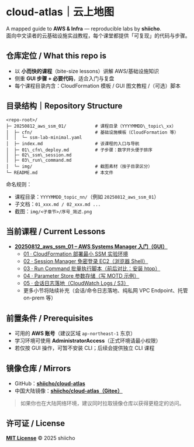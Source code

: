 # cloud-atlas｜云上地图

A mapped guide to **AWS & Infra** — reproducible labs by **shiicho**.  
面向中文读者的云基础设施实战教程，每个课堂都提供「可复现」的代码与步骤。

## 仓库定位 / What this repo is
- 以 **小而快的课程**（bite-size lessons）讲解 AWS/基础设施知识  
- 侧重 **GUI 步骤 + 必要代码**，适合入门与复盘  
- 每个课程目录内含：CloudFormation 模板 / GUI 图文教程 /（可选）脚本

## 目录结构｜Repository Structure
```
<repo-root>/
├─ 20250812_aws_ssm_01/           # 课程目录（YYYYMMDD\_topic\_xx）
│  ├─ cfn/                        # 基础设施模板（CloudFormation 等）
│  │  └─ ssm-lab-minimal.yaml
│  ├─ index.md                    # 该课程的入口与导航
│  ├─ 01\_cfn\_deploy.md          # 子步骤：数字开头便于排序
│  ├─ 02\_ssm\_session.md
│  ├─ 03\_run\_command.md
│  └─ img/                        # 截图素材（按子目录区分）
└─ README.md                      # 本文件
```

命名规则：
- 课程目录：`YYYYMMDD_topic_nn/`（例如 `20250812_aws_ssm_01`）  
- 子文档：`01_xxx.md / 02_xxx.md ...`  
- 截图：`img/<子章节>/序号_简述.png`

## 当前课程 / Current Lessons

- **[20250812_aws_ssm_01 – AWS Systems Manager 入门（GUI）](./20250812_aws_ssm_01/README.md)**
  - [01 · CloudFormation 部署最小 SSM 实验环境](./20250812_aws_ssm_01/01_cfn_deploy.md)
  - [02 · Session Manager 免密登录 EC2（浏览器 Shell）](./20250812_aws_ssm_01/02_ssm_session.md)
  - [03 · Run Command 批量执行脚本（前后对比：安装 htop）](./20250812_aws_ssm_01/03_run_command.md)
  - [04 · Parameter Store 参数存储（写 MOTD 示例）](./20250812_aws_ssm_01/04_parameter_store.md)
  - [05 · 会话日志落地（CloudWatch Logs / S3）](./20250812_aws_ssm_01/05_session_logging.md)
  - 更多小节将陆续补充（会话/命令日志落地、纯私网 VPC Endpoint、托管 on-prem 等）

## 前置条件 / Prerequisites
- 可用的 **AWS 账号**（建议区域 `ap-northeast-1` 东京）  
- 学习环境可使用 **AdministratorAccess**（正式环境请最小权限）  
- 若仅按 GUI 操作，可暂不安装 CLI；后续会提供独立 CLI 课程

## 镜像仓库 / Mirrors
- GitHub：**[shiicho/cloud-atlas](https://github.com/shiicho/cloud-atlas)**  
- 中国大陆镜像：**[shiicho/cloud-atlas（Gitee）](https://gitee.com/shiicho/cloud-atlas)**  

> 如果你也在大陆网络环境，建议同时拉取镜像仓库以获得更稳定的访问。

## 许可证 / License
**[MIT License](./LICENSE)** © 2025 shiicho